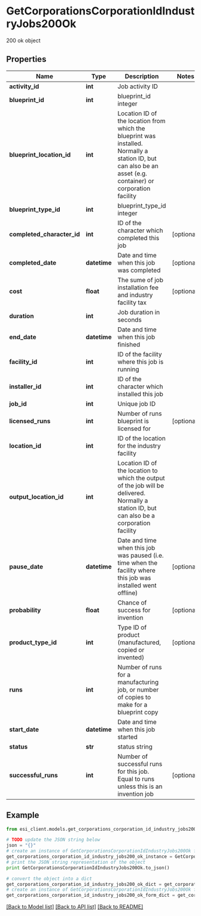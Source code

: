 # GetCorporationsCorporationIdIndustryJobs200Ok

200 ok object

## Properties

Name | Type | Description | Notes
------------ | ------------- | ------------- | -------------
**activity_id** | **int** | Job activity ID | 
**blueprint_id** | **int** | blueprint_id integer | 
**blueprint_location_id** | **int** | Location ID of the location from which the blueprint was installed. Normally a station ID, but can also be an asset (e.g. container) or corporation facility | 
**blueprint_type_id** | **int** | blueprint_type_id integer | 
**completed_character_id** | **int** | ID of the character which completed this job | [optional] 
**completed_date** | **datetime** | Date and time when this job was completed | [optional] 
**cost** | **float** | The sume of job installation fee and industry facility tax | [optional] 
**duration** | **int** | Job duration in seconds | 
**end_date** | **datetime** | Date and time when this job finished | 
**facility_id** | **int** | ID of the facility where this job is running | 
**installer_id** | **int** | ID of the character which installed this job | 
**job_id** | **int** | Unique job ID | 
**licensed_runs** | **int** | Number of runs blueprint is licensed for | [optional] 
**location_id** | **int** | ID of the location for the industry facility | 
**output_location_id** | **int** | Location ID of the location to which the output of the job will be delivered. Normally a station ID, but can also be a corporation facility | 
**pause_date** | **datetime** | Date and time when this job was paused (i.e. time when the facility where this job was installed went offline) | [optional] 
**probability** | **float** | Chance of success for invention | [optional] 
**product_type_id** | **int** | Type ID of product (manufactured, copied or invented) | [optional] 
**runs** | **int** | Number of runs for a manufacturing job, or number of copies to make for a blueprint copy | 
**start_date** | **datetime** | Date and time when this job started | 
**status** | **str** | status string | 
**successful_runs** | **int** | Number of successful runs for this job. Equal to runs unless this is an invention job | [optional] 

## Example

```python
from esi_client.models.get_corporations_corporation_id_industry_jobs200_ok import GetCorporationsCorporationIdIndustryJobs200Ok

# TODO update the JSON string below
json = "{}"
# create an instance of GetCorporationsCorporationIdIndustryJobs200Ok from a JSON string
get_corporations_corporation_id_industry_jobs200_ok_instance = GetCorporationsCorporationIdIndustryJobs200Ok.from_json(json)
# print the JSON string representation of the object
print GetCorporationsCorporationIdIndustryJobs200Ok.to_json()

# convert the object into a dict
get_corporations_corporation_id_industry_jobs200_ok_dict = get_corporations_corporation_id_industry_jobs200_ok_instance.to_dict()
# create an instance of GetCorporationsCorporationIdIndustryJobs200Ok from a dict
get_corporations_corporation_id_industry_jobs200_ok_form_dict = get_corporations_corporation_id_industry_jobs200_ok.from_dict(get_corporations_corporation_id_industry_jobs200_ok_dict)
```
[[Back to Model list]](../README.md#documentation-for-models) [[Back to API list]](../README.md#documentation-for-api-endpoints) [[Back to README]](../README.md)


